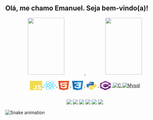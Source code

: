 ## Olá, me chamo Emanuel. Seja bem-vindo(a)!
<div align="center">
  <a href="https://github.com/EvS444">
  <img width="48%" height="180em" src="https://github-readme-stats.vercel.app/api?username=EvS444&show_icons=true&theme=radical&include_all_commits=true&count_private=true"/>
  <img width="48%" height="180em" src="https://github-readme-stats.vercel.app/api/top-langs/?username=EvS444&layout=compact&langs_count=7&theme=radical"/>
</div>
<div style="display: block" align="center"><br>
  <img align="center" alt="Js" height="30" width="40" src="https://raw.githubusercontent.com/devicons/devicon/master/icons/javascript/javascript-plain.svg">
  <img align="center" alt="React" height="30" width="40" src="https://raw.githubusercontent.com/devicons/devicon/master/icons/react/react-original.svg">
  <img align="center" alt="HTML" height="30" width="40" src="https://raw.githubusercontent.com/devicons/devicon/master/icons/html5/html5-original.svg">
  <img align="center" alt="CSS" height="30" width="40" src="https://raw.githubusercontent.com/devicons/devicon/master/icons/css3/css3-original.svg">
  <img align="center" alt="Python" height="30" width="40" src="https://raw.githubusercontent.com/devicons/devicon/master/icons/python/python-original.svg">
  <img align="center" alt="Csharp" height="30" width="40" src="https://raw.githubusercontent.com/devicons/devicon/master/icons/csharp/csharp-original.svg">
  <img align="center" alt="C" height="30" width="40" src="https://cdn.jsdelivr.net/gh/devicons/devicon/icons/c/c-original.svg">
  <img align="center" alt="Mysql" height="30" width="40" src="https://cdn.jsdelivr.net/gh/devicons/devicon/icons/mysql/mysql-original.svg">
  
</div>
  
  ##
<div align="center">
    <a href="https://www.youtube.com/c/EvS444" target="_blank"><img src="https://img.shields.io/badge/YouTube-FF0000?style=for-the-badge&logo=youtube&logoColor=white" target="_blank"></a>
    <a href="https://bityli.com/Steam-Insta" target="_blank"><img src="https://img.shields.io/badge/-Instagram-%23E4405F?style=for-the-badge&logo=instagram&logoColor=white" target="_blank"></a> 
    <a href = "mailto:emanuelsacoman@gmail.com"><img src="https://img.shields.io/badge/-Gmail-%23333?style=for-the-badge&logo=gmail&logoColor=white" target="_blank"></a>
    <a href = "https://open.spotify.com/user/31ikb6rcqitw6twbnfim7cmjsuvm?si=0dda48772bb84b24"><img src="https://img.shields.io/badge/Spotify-1ED760?&style=for-the-badge&logo=spotify&logoColor=white" target="_blank"></a>
    <a href="https://discord.gg/GAXgpK8be4" target="_blank"><img src="https://img.shields.io/badge/Discord-7289DA?style=for-the-badge&logo=discord&logoColor=white" target="_blank"></a>
    <a href = "https://steamcommunity.com/id/evs444/"><img src="https://img.shields.io/badge/Steam-000000?style=for-the-badge&logo=steam&logoColor=white" target="_blank"></a>  
  
</div>
  
<div>

![Snake animation](https://github.com/EvS444/EvS444/blob/output/github-contribution-grid-snake.svg)

</div>
 

